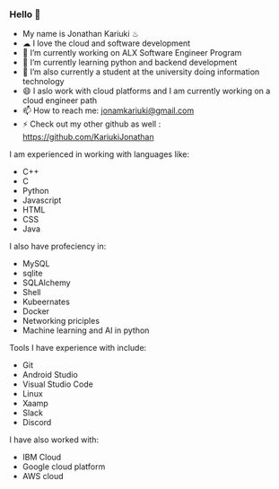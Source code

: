 ### Hello 👋

<!--
**JonathanSecondGithub/JonathanSecondGithub** is a ✨ _special_ ✨ repository because its `README.md` (this file) appears on your GitHub profile.

Here are some ideas to get you started:

- 🔭 I’m currently working on ...
- 🌱 I’m currently learning ...
- 👯 I’m looking to collaborate on ...
- 🤔 I’m looking for help with ...
- 💬 Ask me about ...
- 📫 How to reach me: ...
- 😄 Pronouns: ...
- ⚡ Fun fact: ...
-->

- My name is Jonathan Kariuki ♨
- ☁ I love the cloud and software development
- 🔭 I’m currently working on ALX Software Engineer Program
- 🌱 I’m currently learning python and backend development
- 🔭 I’m also currently a student at the university doing information technology
- 😄 I aslo work with cloud platforms and I am currently working on a cloud engineer path
- 📫 How to reach me: jonamkariuki@gmail.com
- ⚡ Check out my other github as well : https://github.com/KariukiJonathan


I am experienced in working with languages like:
- C++
- C
- Python
- Javascript
- HTML
- CSS
- Java

I also have profeciency in:
- MySQL 
- sqlite
- SQLAlchemy
- Shell
- Kubeernates
- Docker
- Networking priciples
- Machine learning and AI in python

Tools I have experience with include:
- Git
- Android Studio
- Visual Studio Code
- Linux
- Xaamp
- Slack
- Discord

I have also worked with:
- IBM Cloud
- Google cloud platform
- AWS cloud
